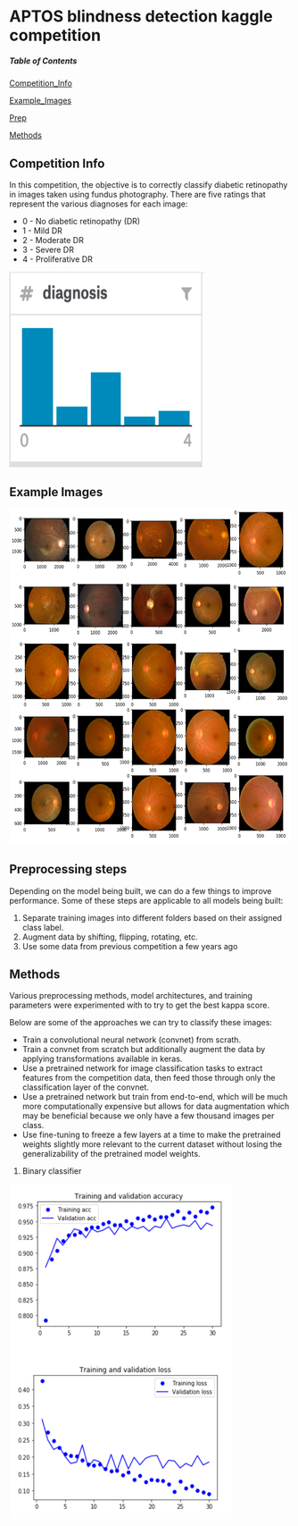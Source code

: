 # APTOS blindness detection kaggle competition


##### Table of Contents  
[Competition_Info](#competition_info)

[Example_Images](#img)

[Prep](#prep)

[Methods](#methods)

## Competition Info <a name="competition_info"/>

In this competition, the objective is to correctly classify diabetic retinopathy in images taken using fundus photography. There are five ratings that represent the various diagnoses for each image:
 * 0 - No diabetic retinopathy (DR)
 * 1 - Mild DR
 * 2 - Moderate DR
 * 3 - Severe DR
 * 4 - Proliferative DR
 
 <img src="img/diagnoses.png" width="350" height="350"/>


## Example Images <a name="img"/>

<img src="img/APTOS_DR.png" width="600" height="600"/>


## Preprocessing steps <a name="prep"/>
Depending on the model being built, we can do a few things to improve performance. Some of these steps are applicable to all models being built:
  1. Separate training images into different folders based on their assigned class label.
  1. Augment data by shifting, flipping, rotating, etc.
  1. Use some data from previous competition a few years ago


## Methods <a name="methods"/>
Various preprocessing methods, model architectures, and training parameters were experimented with to try to get the best kappa score.

Below are some of the approaches we can try to classify these images:
  * Train a convolutional neural network (convnet) from scrath.
  * Train a convnet from scratch but additionally augment the data by applying transformations available in keras.
  * Use a pretrained network for image classification tasks to extract features from the competition data, then feed those through only the classification layer of the convnet.
  * Use a pretrained network but train from end-to-end, which will be much more computationally expensive but allows for data augmentation which may be beneficial because we only have a few thousand images per class.
  * Use fine-tuning to freeze a few layers at a time to make the pretrained weights slightly more relevant to the current dataset without losing the generalizability of the pretrained model weights.


1. Binary classifier

<img src="img/binary_classifier_training.png" width="400" height="600"/>
